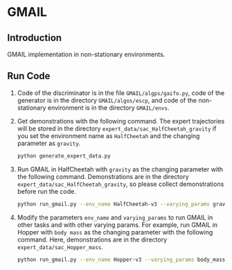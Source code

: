 # GMAIL

## Introduction

GMAIL implementation in non-stationary environments.

## Run Code

1. Code of the discriminator is in the file `GMAIL/algps/gaifo.py`, code of the generator is in the directory `GMAIL/algos/escp`, and code of the non-stationary environment is in the directory `GMAIL/envs`.

2. Get demonstrations with the following command. The expert trajectories will be stored in the directory `expert_data/sac_HalfCheetah_gravity` if you set the environment name as `HalfCheetah` and the changing parameter as `gravity`.

    ```bash
    python generate_expert_data.py
    ```

3. Run GMAIL in HalfCheetah with `gravity` as the changing parameter with the following command. Demonstrations are in the directory `expert_data/sac_HalfCheetah_gravity`, so please collect demonstrations before run the code.

    ```bash
    python run_gmail.py --env_name HalfCheetah-v3 --varying_params gravity --expert-path-dir expert_data/sac_HalfCheetah_gravity --H_step 4 --use_rmdm --stop_pg_for_ep --bottle_neck --rbf_radius 3000 --name_suffix GMAIL --rnn_fix_length 16 --autoalpha
    ```

4. Modify the parameters `env_name` and `varying_params` to run GMAIL in other tasks and with other varying params. For example, run GMAIL in Hopper with `body mass` as the changing parameter with the following command. Here, demonstrations are in the directory `expert_data/sac_Hopper_mass`.

    ```bash
    python run_gmail.py --env_name Hopper-v3 --varying_params body_mass --expert-path-dir expert_data/sac_Hopper_mass --use_absorbing_state --H_step 4 --use_rmdm --stop_pg_for_ep --bottle_neck --rbf_radius 3000 --name_suffix GMAIL --rnn_fix_length 2
    ```
